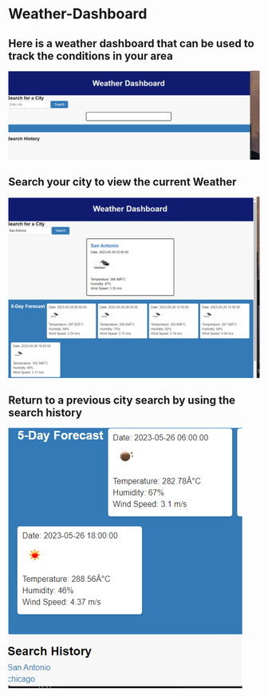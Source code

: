 # Weather-Dashboard
## Here is a weather dashboard that can be used to track the conditions in your area

![img1](./Assets/Dashboard.png)

## Search your city to view the current Weather

![img1](./Assets/city%20select.png)

## Return to a previous city search by using the search history

![img1](./Assets/search%20history.png)

